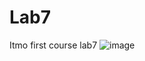 # Lab7
Itmo first course lab7
![image](https://github.com/Ebeerz/Lab7/blob/master/%D1%82%D0%B7.png)
